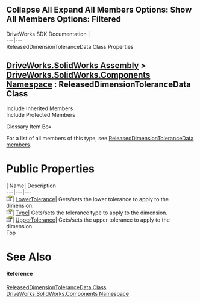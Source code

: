        

 Collapse All Expand All  Members Options: Show All  Members Options: Filtered   
---  
DriveWorks SDK Documentation  |   
---|---  
ReleasedDimensionToleranceData Class Properties   
  
[DriveWorks.SolidWorks Assembly](topic13342.md) > [DriveWorks.SolidWorks.Components Namespace](topic13925.md) : ReleasedDimensionToleranceData Class  
---  
  
Include Inherited Members    
Include Protected Members    


Glossary Item Box

For a list of all members of this type, see [ReleasedDimensionToleranceData members](topic14851.md).

# Public Properties

| Name| Description  
---|---|---  
![Public Property](dotnetimages/publicProperty.gif)| [LowerTolerance](topic14856.md)| Gets/sets the lower tolerance to apply to the dimension.   
![Public Property](dotnetimages/publicProperty.gif)| [Type](topic14857.md)| Gets/sets the tolerance type to apply to the dimension.   
![Public Property](dotnetimages/publicProperty.gif)| [UpperTolerance](topic14858.md)| Gets/sets the upper tolerance to apply to the dimension.   
Top

# See Also

#### Reference

[ReleasedDimensionToleranceData Class](topic14850.md)   
[DriveWorks.SolidWorks.Components Namespace](topic13925.md)



